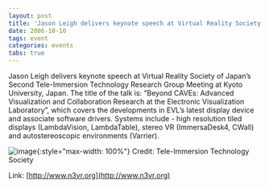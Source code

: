 ```yaml
---
layout: post
title: 'Jason Leigh delivers keynote speech at Virtual Reality Society of Japan&rsquo;s Second Tele-Immersion Technology Research Group Meeting at Kyoto University, Japan'
date: 2006-10-10
tags: event
categories: events
tabs: true
---
```


Jason Leigh delivers keynote speech at Virtual Reality Society of Japan&rsquo;s Second Tele-Immersion Technology Research Group Meeting at Kyoto University, Japan. The title of the talk is: &ldquo;Beyond CAVEs: Advanced Visualization and Collaboration Research at the Electronic Visualization Laboratory&rdquo;, which covers the developments in EVL&rsquo;s latest display device and associate software drivers. Systems include - high resolution tiled displays (LambdaVision, LambdaTable), stereo VR (ImmersaDesk4, CWall) and autostereoscopic environments (Varrier).

![image](https://www.evl.uic.edu/output/originals/n3vr-banner.gif-srcw.jpg){:style="max-width: 100%"}
Credit: Tele-Immersion Technology Society


Link: [http://www.n3vr.org](http://www.n3vr.org)
